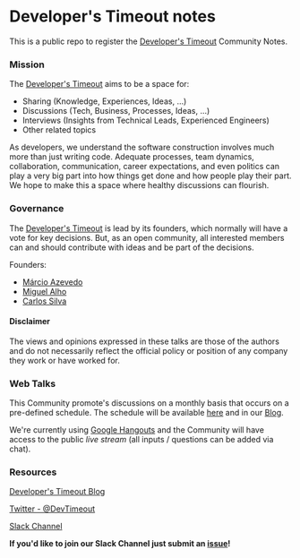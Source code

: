 # Developer's Timeout notes #

This is a public repo to register the [Developer's Timeout](https://medium.com/developers-timeout) Community Notes.

### Mission ###

The [Developer's Timeout](https://medium.com/developers-timeout) aims to be a space for:

- Sharing (Knowledge, Experiences, Ideas, ...)
- Discussions (Tech, Business, Processes, Ideas, ...)
- Interviews (Insights from Technical Leads, Experienced Engineers)
- Other related topics

As developers, we understand the software construction involves much more than just writing code. Adequate processes, team dynamics, collaboration, communication, career expectations, and even politics can play a very big part into how things get done and how people play their part. We hope to make this a space where healthy discussions can flourish.

### Governance ###

The [Developer's Timeout](https://medium.com/developers-timeout) is lead by its founders, which normally will have a vote for key decisions. But, as an open community, all interested members can and should contribute with ideas and be part of the decisions.

Founders:

- [Márcio Azevedo](https://anoblequest.wordpress.com/)
- [Miguel Alho](http://www.miguelalho.pt/)
- [Carlos Silva](https://pt.linkedin.com/in/carlos-silva-21b5131)

#### Disclaimer ####

The views and opinions expressed in these talks are those of the authors and do not necessarily reflect the official policy or position of any company they work or have worked for.

### Web Talks ###

This Community promote's discussions on a monthly basis that occurs on a pre-defined schedule. The schedule will be available [here](Sessions.md) and in our [Blog](https://medium.com/developers-timeout/).

We're currently using [Google Hangouts](https://hangouts.google.com/) and the Community will have access to the public *live stream* (all inputs / questions can be added via chat).

### Resources ###

[Developer's Timeout Blog](https://medium.com/developers-timeout)

[Twitter - @DevTimeout](https://twitter.com/DevTimeout)

[Slack Channel](https://developerstimeout.slack.com/)

**If you'd like to join our Slack Channel just submit an [issue](../../issues)!**



